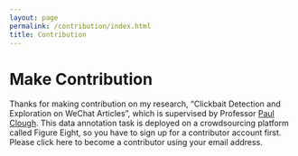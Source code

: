 ```yaml
---
layout: page
permalink: /contribution/index.html
title: Contribution
---
```


# Make Contribution

Thanks for making contribution on my research, “Clickbait Detection and Exploration on WeChat Articles”, which is supervised by Professor [Paul Clough]. This data annotation task is deployed on a crowdsourcing platform called Figure Eight, so you have to sign up for a contributor account first. Please click here to become a contributor using your email address.






[Paul Clough]: https://www.sheffield.ac.uk/is/staff/clough


